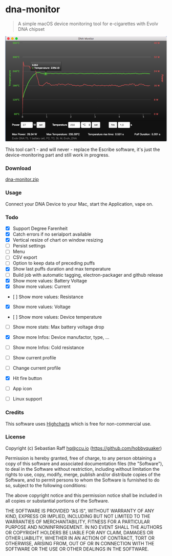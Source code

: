 # dna-monitor

> A simple macOS device monitoring tool for e-cigarettes with Evolv DNA chipset 

![Screenshot](screenshot.png "Screenshot")


This tool can't - and will never - replace the Escribe software, it's just the device-monitoring part and still work in 
progress.


### Download

[dna-monitor.zip](https://github.com/hobbyquaker/dna-monitor/releases/latest)


### Usage

Connect your DNA Device to your Mac, start the Application, vape on.


### Todo

* [x] Support Degree Farenheit
* [x] Catch errors if no serialport available
* [x] Vertical resize of chart on window resizing
* [ ] Persist settings
* [ ] Menu
* [ ] CSV export
* [ ] Option to keep data of preceding puffs
* [x] Show last puffs duration and max temperature
* [ ] Build job with automatic tagging, electron-packager and github release
* [x] Show more values: Battery Voltage
* [x] Show more values: Current
* [ ] Show more values: Resistance
* [x] Show more values: Voltage
* [ ] Show more values: Device temperature
* [ ] Show more stats: Max battery voltage drop
* [x] Show more Infos: Device manufactor, type, ...
* [ ] Show more Infos: Cold resistance
* [ ] Show current profile
* [ ] Change current profile
* [x] Hit fire button
* [ ] App icon
* [ ] Linux support


### Credits

This software uses [Highcharts](http://www.highcharts.com/) which is free for non-commercial use.


### License

Copyright (c) Sebastian Raff <hq@ccu.io> (https://github.com/hobbyquaker)

Permission is hereby granted, free of charge, to any person obtaining a copy
of this software and associated documentation files (the "Software"), to deal
in the Software without restriction, including without limitation the rights
to use, copy, modify, merge, publish and/or distribute copies of the Software, 
and to permit persons to whom the Software is furnished to do so, subject to the 
following conditions:

The above copyright notice and this permission notice shall be included in
all copies or substantial portions of the Software.

THE SOFTWARE IS PROVIDED "AS IS", WITHOUT WARRANTY OF ANY KIND, EXPRESS OR
IMPLIED, INCLUDING BUT NOT LIMITED TO THE WARRANTIES OF MERCHANTABILITY,
FITNESS FOR A PARTICULAR PURPOSE AND NONINFRINGEMENT. IN NO EVENT SHALL THE
AUTHORS OR COPYRIGHT HOLDERS BE LIABLE FOR ANY CLAIM, DAMAGES OR OTHER
LIABILITY, WHETHER IN AN ACTION OF CONTRACT, TORT OR OTHERWISE, ARISING FROM,
OUT OF OR IN CONNECTION WITH THE SOFTWARE OR THE USE OR OTHER DEALINGS IN
THE SOFTWARE. 
